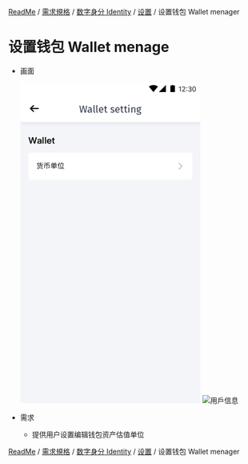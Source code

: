 [ReadMe](../README.md) / [需求規格](../requirements.md) / [数字身分 Identity](identity.md) / [设置](identity-setting.md) / 设置钱包 Wallet menager

# 设置钱包 Wallet menage

* 画面

	![用戶信息](../assets/screen-wallet-menager-wallet.png)
	![用戶信息](../assets/screen-menager-wallet-unit.png)

* 需求

	* 提供用户设置编辑钱包资产估值单位

[ReadMe](../README.md) / [需求規格](../requirements.md) / [数字身分 Identity](identity.md) / [设置](identity-setting.md) / 设置钱包 Wallet menager